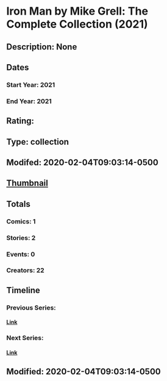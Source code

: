 # Iron Man by Mike Grell: The Complete Collection (2021)
## Description: None
## Dates
### Start Year: 2021
### End Year: 2021
## Rating: 
## Type: collection
## Modifed: 2020-02-04T09:03:14-0500
## [Thumbnail](http://i.annihil.us/u/prod/marvel/i/mg/b/40/image_not_available.jpg)
## Totals
### Comics: 1
### Stories: 2
### Events: 0
### Creators: 22
## Timeline
### Previous Series: 
#### [Link]()
### Next Series: 
#### [Link]()
## Modified: 2020-02-04T09:03:14-0500